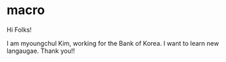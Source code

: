 # macro
Hi Folks!

I am myoungchul Kim, working for the Bank of Korea.
I want to learn new langaugae.
Thank you!!

